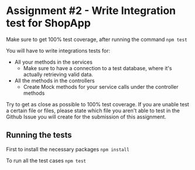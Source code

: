 # Assignment #2 - Write Integration test for ShopApp

Make sure to get 100% test coverage, after running the command `npm test`

You will have to write integrations tests for:

* All your methods in the services
  * Make sure to have a connection to a test database, where it's actually retrieving valid data.
* All the methods in the controllers
  * Create Mock methods for your service calls under the controller methods

Try to get as close as possible to 100% test coverage. If you are unable test a certain file or files, please state which file you aren't able to test in the Github Issue you will create for the submission of this assignment.

## Running the tests

First to install the necessary packages
`npm install`

To run all the test cases
`npm test`
